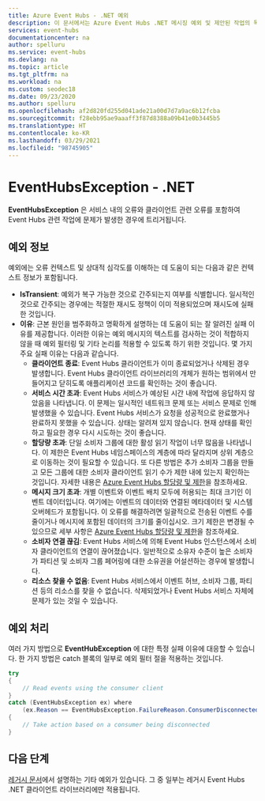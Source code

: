 ```yaml
---
title: Azure Event Hubs - .NET 예외
description: 이 문서에서는 Azure Event Hubs .NET 메시징 예외 및 제안된 작업의 목록을 제공합니다.
services: event-hubs
documentationcenter: na
author: spelluru
ms.service: event-hubs
ms.devlang: na
ms.topic: article
ms.tgt_pltfrm: na
ms.workload: na
ms.custom: seodec18
ms.date: 09/23/2020
ms.author: spelluru
ms.openlocfilehash: af2d820fd255d041ade21a00d7d7a9ac6b12fcba
ms.sourcegitcommit: f28ebb95ae9aaaff3f87d8388a09b41e0b3445b5
ms.translationtype: HT
ms.contentlocale: ko-KR
ms.lasthandoff: 03/29/2021
ms.locfileid: "98745905"
---
```

# <a name="eventhubsexception---net"></a>EventHubsException - .NET
**EventHubsException** 은 서비스 내의 오류와 클라이언트 관련 오류를 포함하여 Event Hubs 관련 작업에 문제가 발생한 경우에 트리거됩니다. 

## <a name="exception-information"></a>예외 정보
예외에는 오류 컨텍스트 및 상대적 심각도를 이해하는 데 도움이 되는 다음과 같은 컨텍스트 정보가 포함됩니다. 

- **IsTransient**: 예외가 복구 가능한 것으로 간주되는지 여부를 식별합니다. 일시적인 것으로 간주되는 경우에는 적절한 재시도 정책이 이미 적용되었으며 재시도에 실패한 것입니다.
- **이유**: 근본 원인을 범주화하고 명확하게 설명하는 데 도움이 되는 잘 알려진 실패 이유를 제공합니다. 이러한 이유는 예외 메시지의 텍스트를 검사하는 것이 적합하지 않을 때 예외 필터링 및 기타 논리를 적용할 수 있도록 하기 위한 것입니다. 몇 가지 주요 실패 이유는 다음과 같습니다.
    - **클라이언트 종료**: Event Hubs 클라이언트가 이미 종료되었거나 삭제된 경우 발생합니다. Event Hubs 클라이언트 라이브러리의 개체가 원하는 범위에서 만들어지고 닫히도록 애플리케이션 코드를 확인하는 것이 좋습니다.
    - **서비스 시간 초과**: Event Hubs 서비스가 예상된 시간 내에 작업에 응답하지 않았음을 나타냅니다. 이 문제는 일시적인 네트워크 문제 또는 서비스 문제로 인해 발생했을 수 있습니다. Event Hubs 서비스가 요청을 성공적으로 완료했거나 완료하지 못했을 수 있습니다. 상태는 알려져 있지 않습니다. 현재 상태를 확인하고 필요한 경우 다시 시도하는 것이 좋습니다.
    - **할당량 초과**: 단일 소비자 그룹에 대한 활성 읽기 작업이 너무 많음을 나타냅니다. 이 제한은 Event Hubs 네임스페이스의 계층에 따라 달라지며 상위 계층으로 이동하는 것이 필요할 수 있습니다. 또 다른 방법은 추가 소비자 그룹을 만들고 모든 그룹에 대한 소비자 클라이언트 읽기 수가 제한 내에 있는지 확인하는 것입니다. 자세한 내용은 [Azure Event Hubs 할당량 및 제한](event-hubs-quotas.md)을 참조하세요.
    - **메시지 크기 초과**: 개별 이벤트와 이벤트 배치 모두에 허용되는 최대 크기인 이벤트 데이터입니다. 여기에는 이벤트의 데이터와 연결된 메타데이터 및 시스템 오버헤드가 포함됩니다. 이 오류를 해결하려면 일괄적으로 전송된 이벤트 수를 줄이거나 메시지에 포함된 데이터의 크기를 줄이십시오. 크기 제한은 변경될 수 있으므로 세부 사항은 [Azure Event Hubs 할당량 및 제한](event-hubs-quotas.md)을 참조하세요.
    - **소비자 연결 끊김**: Event Hubs 서비스에 의해 Event Hubs 인스턴스에서 소비자 클라이언트의 연결이 끊어졌습니다. 일반적으로 소유자 수준이 높은 소비자가 파티션 및 소비자 그룹 페어링에 대한 소유권을 어설션하는 경우에 발생합니다.
    - **리소스 찾을 수 없음**: Event Hubs 서비스에서 이벤트 허브, 소비자 그룹, 파티션 등의 리소스를 찾을 수 없습니다. 삭제되었거나 Event Hubs 서비스 자체에 문제가 있는 것일 수 있습니다.

## <a name="handling-exceptions"></a>예외 처리
여러 가지 방법으로 **EventHubException** 에 대한 특정 실패 이유에 대응할 수 있습니다. 한 가지 방법은 catch 블록의 일부로 예외 필터 절을 적용하는 것입니다.

```csharp
try
{
    // Read events using the consumer client
}
catch (EventHubsException ex) where 
    (ex.Reason == EventHubsException.FailureReason.ConsumerDisconnected)
{
    // Take action based on a consumer being disconnected
}
```

## <a name="next-steps"></a>다음 단계
[레거시 문서](event-hubs-messaging-exceptions.md)에서 설명하는 기타 예외가 있습니다. 그 중 일부는 레거시 Event Hubs .NET 클라이언트 라이브러리에만 적용됩니다.